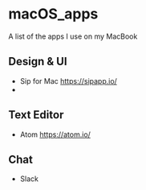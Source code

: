 # macOS_apps
A list of the apps I use on my MacBook

## Design & UI
- Sip for Mac https://sipapp.io/
- 

## Text Editor
- Atom https://atom.io/

## Chat
- Slack 
